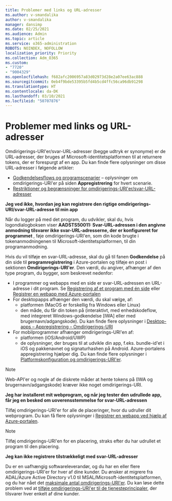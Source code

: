 ```yaml
---
title: Problemer med links og URL-adresser
ms.author: v-smandalika
author: v-smandalika
manager: dansimp
ms.date: 02/25/2021
ms.audience: Admin
ms.topic: article
ms.service: o365-administration
ROBOTS: NOINDEX, NOFOLLOW
localization_priority: Priority
ms.collection: Adm_O365
ms.custom:
- "7720"
- "9004329"
ms.openlocfilehash: f682afc2006957a83d02973d28e2a07ee63ac888
ms.sourcegitcommit: 0eb4f9bde53395b5fd4b5cd4ffc56ca96db91298
ms.translationtype: HT
ms.contentlocale: da-DK
ms.lasthandoff: 03/10/2021
ms.locfileid: "50707876"
---
```

# <a name="issues-with-links-and-urls"></a>Problemer med links og URL-adresser

Omdirigerings-URI'er/svar-URL-adresser (begge udtryk er synonyme) er de URL-adresser, der bruges af Microsoft-identitetsplatformen til at returnere tokens, der er forespurgt af en app. Du kan finde flere oplysninger om disse URL-adresser i følgende artikler:

- [Godkendelsesflows og programscenarier](https://docs.microsoft.com/azure/active-directory/develop/authentication-flows-app-scenarios) – oplysninger om omdirigerings-URI'er på siden **Appregistrering** for hvert scenarie.
- [Restriktioner og begrænsninger for omdirigerings-URI'er/svar-URL-adresser](https://docs.microsoft.com/azure/active-directory/develop/reply-url)

**Jeg ved ikke, hvordan jeg kan registrere den rigtige omdirigerings-URI/svar-URL-adresse til min app**

Når du logger på med det program, du udvikler, skal du, hvis logondialogboksen viser **AADSTS50011: Svar-URL-adressen i den angivne anmodning tilsvarer ikke svar-URL-adresserne, der er konfigureret for programmet <your app ID>**, føje omdirigerings-URI'en, som din kode brugte i tokenanmodningenen til Microsoft-identitetsplatformen, til din programanmodning.

Hvis du vil tilføje en svar-URL-adresse, skal du gå til fanen **Godkendelse** på din side til **programregistrering** i Azure-portalen og tilføje en post i sektionen **Omdirigerings-URI'er**. Den værdi, du angiver, afhænger af den type program, du bygger, som beskrevet nedenfor:

- I programmer og webapps med en side er svar-URL-adressen en URL-adresse i dit program. Se [Registrering af et program med én side](https://docs.microsoft.com/azure/active-directory/develop/scenario-spa-app-registration#register-a-redirect-uri) eller [Registrer en webapp med Azure-portalen](https://docs.microsoft.com/azure/active-directory/develop/scenario-web-app-sign-user-app-registration?tabs=aspnetcore#register-an-app-using-azure-portal)
- For desktopapps afhænger den værdi, du skal vælge, af:
    - platformen (MacOS er forskellig fra Windows eller Linux)
    - den måde, du får din token på (interaktivt, med enhedskodeflow, med integreret Windows-godkendelse [IWA] eller med brugernavn/adgangskode).
    Du kan finde flere oplysninger i [Desktop-apps – Appregistrering – Omdirigerings-URI](https://docs.microsoft.com/azure/active-directory/develop/scenario-desktop-app-registration#redirect-uris)
- For mobilprogrammer afhænger omdirigerings-URI'en af:
    - platformen (iOS/Android/UWP)
    - de oplysninger, der bruges til at udvikle din app, f.eks. bundle-id'et i iOS og pakkenavnet og signaturhashen på Android. Azure-portalens appregistrering hjælper dig. Du kan finde flere oplysninger i [Platformskonfiguration og omdirigerings-URI'er](https://docs.microsoft.com/azure/active-directory/develop/scenario-mobile-app-registration#platform-configuration-and-redirect-uris).

> [!NOTE]
> Web-API'er og nogle af de diskrete måder at hente tokens på (IWA og brugernavn/adgangskode) kræver ikke noget omdirigerings-URI.

**Jeg har installeret mit webprogram, og når jeg tester den udrullede app, får jeg en besked om uoverensstemmelse for svar-URL-adressen**

Tilføj omdirigerings-URI'er for alle de placeringer, hvor du udruller dit webprogram. Du kan få flere oplysninger i [Registrer en webapp ved hjælp af Azure-portalen](https://docs.microsoft.com/azure/active-directory/develop/scenario-web-app-sign-user-app-registration).

> [!NOTE]
> Tilføj omdirigerings-URI'en for en placering, straks efter du har udrullet et program til den placering.

**Jeg kan ikke registrere tilstrækkeligt med svar-URL-adresser**

Du er en uafhængig softwareleverandør, og du har en eller flere omdirigerings-URI'er for hver af dine kunder. Du ønsker at migrere fra ADAL/Azure Active Directory v1.0 til MSAL/Microsoft-identitetsplatformen, og du har nået det [maksimale antal omdirigerings-URI'er](https://docs.microsoft.com/azure/active-directory/develop/reply-url#maximum-number-of-redirect-uris). Du kan løse dette problem ved at [tilføje omdirigerings-URI'er til de tjenesteprincipaler](https://docs.microsoft.com/azure/active-directory/develop/reply-url#add-redirect-uris-to-service-principals), der tilsvarer hver enkelt af dine kunder.
